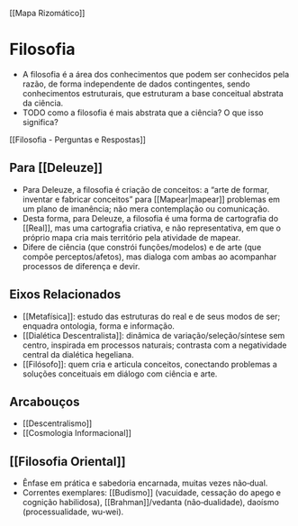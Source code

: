 [[Mapa Rizomático]]

# Filosofia
* A filosofia é a área dos conhecimentos que podem ser conhecidos pela razão, de forma independente de dados contingentes, sendo conhecimentos estruturais, que estruturam a base conceitual abstrata da ciência.
* TODO como a filosofia é mais abstrata que a ciência? O que isso significa?

[[Filosofia - Perguntas e Respostas]]

## Para [[Deleuze]]
- Para Deleuze, a filosofia é criação de conceitos: a “arte de formar, inventar e fabricar conceitos” para [[Mapear|mapear]] problemas em um plano de imanência; não mera contemplação ou comunicação.
- Desta forma, para Deleuze, a filosofia é uma forma de cartografia do [[Real]], mas uma cartografia criativa, e não representativa, em que o próprio mapa cria mais território pela atividade de mapear.
- Difere de ciência (que constrói funções/modelos) e de arte (que compõe perceptos/afetos), mas dialoga com ambas ao acompanhar processos de diferença e devir.

## Eixos Relacionados
- [[Metafísica]]: estudo das estruturas do real e de seus modos de ser; enquadra ontologia, forma e informação.
- [[Dialética Descentralista]]: dinâmica de variação/seleção/síntese sem centro, inspirada em processos naturais; contrasta com a negatividade central da dialética hegeliana.
- [[Filósofo]]: quem cria e articula conceitos, conectando problemas a soluções conceituais em diálogo com ciência e arte.

## Arcabouços
* [[Descentralismo]]
* [[Cosmologia Informacional]]

## [[Filosofia Oriental]]
- Ênfase em prática e sabedoria encarnada, muitas vezes não‑dual.
- Correntes exemplares: [[Budismo]] (vacuidade, cessação do apego e cognição habilidosa), [[Brahman]]/vedanta (não‑dualidade), daoísmo (processualidade, wu‑wei).
